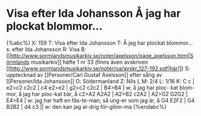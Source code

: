 # Visa efter Ida Johansson Å jag har plockat blommor...

{%abc%}
X: 159
T: Visa efter Ida Johansson
T: Å jag har plockat blommor...
s: efter Ida Johansson
R: Visa
B: [[http://www.sormlandsmusikarkiv.se/noter/axelsson/page_axelsson.html|Sörmlands musikarkiv]] häfte 1 nr 33 (finns även avskriven [[http://www.sormlandsmusikarkiv.se/noter/oa/avskr_127-192.pdf|här]]) 
S: upptecknad av [[Personer/Carl Gustaf Axelsson]] efter sång av [[Personer/Ida Johansson]]
O: Södermanland
Z: Nils L
M: 2/4
L: 1/16
K: C
c | e2>c2 c2c2 | c4 e2>e2 | g2>c2 c2c2 | B4>B4 |
w: å jag har ploc- kat blom-mor, å jag har ploc-kat bär, å
c2>A2 A2A2 | A2>B2 c2A2 | A2>G2 G2G2 | E4>E4 |
w: jag har haft en fäs-te-man, så ung-er som jag är, å
G4 E2F2 | G4 B2B2 | d4 c3 ||
w: den kan jag al-drig för-glöm-ma
{%endabc%}

